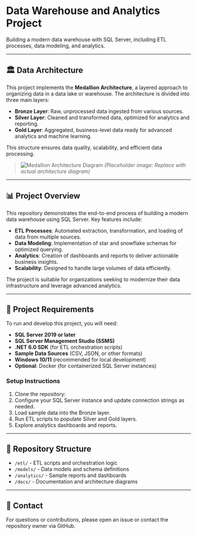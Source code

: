 ﻿# Data Warehouse and Analytics Project

Building a modern data warehouse with SQL Server, including ETL processes, data modeling, and analytics.

---

## 🏛️ Data Architecture

This project implements the **Medallion Architecture**, a layered approach to organizing data in a data lake or warehouse. The architecture is divided into three main layers:

- **Bronze Layer**: Raw, unprocessed data ingested from various sources.
- **Silver Layer**: Cleaned and transformed data, optimized for analytics and reporting.
- **Gold Layer**: Aggregated, business-level data ready for advanced analytics and machine learning.

This structure ensures data quality, scalability, and efficient data processing.

> ![Medallion Architecture Diagram](https://via.placeholder.com/600x200?text=Medallion+Architecture+Diagram)
> *(Placeholder image: Replace with actual architecture diagram)*

---

## 📊 Project Overview

This repository demonstrates the end-to-end process of building a modern data warehouse using SQL Server. Key features include:

- **ETL Processes**: Automated extraction, transformation, and loading of data from multiple sources.
- **Data Modeling**: Implementation of star and snowflake schemas for optimized querying.
- **Analytics**: Creation of dashboards and reports to deliver actionable business insights.
- **Scalability**: Designed to handle large volumes of data efficiently.

The project is suitable for organizations seeking to modernize their data infrastructure and leverage advanced analytics.

---

## 📝 Project Requirements

To run and develop this project, you will need:

- **SQL Server 2019 or later**
- **SQL Server Management Studio (SSMS)**
- **.NET 6.0 SDK** (for ETL orchestration scripts)
- **Sample Data Sources** (CSV, JSON, or other formats)
- **Windows 10/11** (recommended for local development)
- **Optional**: Docker (for containerized SQL Server instances)

### Setup Instructions

1. Clone the repository:
2. Configure your SQL Server instance and update connection strings as needed.
3. Load sample data into the Bronze layer.
4. Run ETL scripts to populate Silver and Gold layers.
5. Explore analytics dashboards and reports.

---

## 📂 Repository Structure

- `/etl/` - ETL scripts and orchestration logic
- `/models/` - Data models and schema definitions
- `/analytics/` - Sample reports and dashboards
- `/docs/` - Documentation and architecture diagrams

---

## 📧 Contact

For questions or contributions, please open an issue or contact the repository owner via GitHub.
